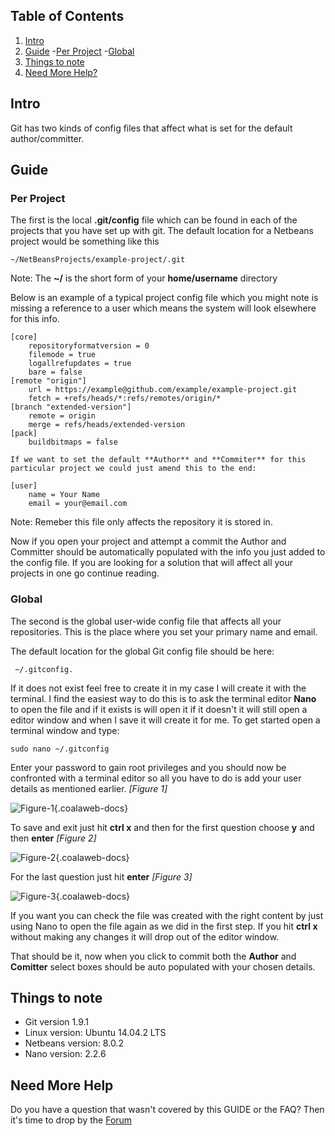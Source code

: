 ## Table of Contents

1.  [Intro](#intro)
2.  [Guide](#guide)
        -[Per Project](#project)
        -[Global](#global)
5.  [Things to note](#notes)
6.  [Need More Help?](#more-help)

## <a name="intro"></a>Intro

Git has two kinds of config files that affect what is set for the default author/committer.

## <a name="guide"></a>Guide

### <a name="project"></a>Per Project

The first is the local **.git/config** file which can be found in each of the projects that you have set up with git. The default location for a Netbeans project would be something like this

    ~/NetBeansProjects/example-project/.git

Note: The **~/** is the short form of your **home/username** directory

Below is an example of a  typical project config file which you might note is missing a reference to a user which means the system will look elsewhere for this info.

    [core]
        repositoryformatversion = 0
        filemode = true
        logallrefupdates = true
        bare = false
    [remote "origin"]
        url = https://example@github.com/example/example-project.git
        fetch = +refs/heads/*:refs/remotes/origin/*
    [branch "extended-version"]
        remote = origin
        merge = refs/heads/extended-version
    [pack]
        buildbitmaps = false

    If we want to set the default **Author** and **Commiter** for this particular project we could just amend this to the end:

    [user]
        name = Your Name
        email = your@email.com

Note: Remeber this file only affects the repository it is stored in.

Now if you open your project and attempt a commit the Author and Committer should be automatically populated with the info you just added to the config file. If you are looking for a solution that will affect all your projects in one go continue reading.

### <a name="global"></a>Global

The second is the global user-wide config file that affects all your repositories. This is the place where you set your primary name and email. 

The default location for the global Git config file should be here:

     ~/.gitconfig. 

If it does not exist feel free to create it in my case I will create it with the terminal. I find the easiest way to do this is to ask the terminal editor **Nano** to open the file and if it exists is will open it if it doesn't it will still open a editor window and when I save it will create it for me. To get started open a terminal window and type:

    sudo nano ~/.gitconfig


Enter your password to gain root privileges and you should now be confronted with a terminal editor so all you have to do is add your user details as mentioned earlier. *\[Figure 1\]*

![Figure-1](http://cdn.coalaweb.com/images/docs/git/default-git-user/default-git-user-2.png "Figure-1"){.coalaweb-docs}

To save and exit just hit **ctrl x** and then for the first question choose **y** and then **enter** *\[Figure 2\]*

![Figure-2](http://cdn.coalaweb.com/images/docs/git/default-git-user/default-git-user-3.png "Figure-2"){.coalaweb-docs}

For the last question just hit **enter** *\[Figure 3\]*

![Figure-3](http://cdn.coalaweb.com/images/docs/git/default-git-user/default-git-user-4.png "Figure-3"){.coalaweb-docs}

If you want you can check the file was created with the right content by just using Nano to open the file again as we did in the first step. If you hit **ctrl x** without making any changes it will drop out of the editor window.

That should be it, now when you click to commit both the **Author** and **Comitter** select boxes should be auto populated with your chosen details.


## Things to note

-   Git version 1.9.1
-   Linux version: Ubuntu 14.04.2 LTS
-   Netbeans version: 8.0.2
-   Nano version: 2.2.6

## <a name="more-help"></a>Need More Help

<div class="uk-alert">Do you have a question that wasn't covered by this GUIDE or the FAQ? Then it's time to drop by the <a href="http://coalaweb.com/forum/index" target="_self">Forum</a></div>